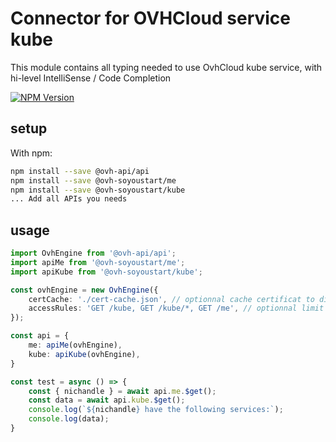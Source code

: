 # Connector for OVHCloud service kube

This module contains all typing needed to use OvhCloud kube service, with hi-level IntelliSense / Code Completion

[![NPM Version](https://img.shields.io/npm/v/@ovh-soyoustart/kube.svg?style=flat)](https://www.npmjs.org/package/@ovh-soyoustart/kube)

## setup

With npm:
````bash
npm install --save @ovh-api/api
npm install --save @ovh-soyoustart/me
npm install --save @ovh-soyoustart/kube
... Add all APIs you needs
````

## usage

````typescript
import OvhEngine from '@ovh-api/api';
import apiMe from '@ovh-soyoustart/me';
import apiKube from '@ovh-soyoustart/kube';

const ovhEngine = new OvhEngine({ 
    certCache: './cert-cache.json', // optionnal cache certificat to disk
    accessRules: 'GET /kube, GET /kube/*, GET /me', // optionnal limit the requested privileges.
});

const api = {
    me: apiMe(ovhEngine),
    kube: apiKube(ovhEngine),
}

const test = async () => {
    const { nichandle } = await api.me.$get();
    const data = await api.kube.$get();
    console.log(`${nichandle} have the following services:`);
    console.log(data);
}

````